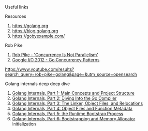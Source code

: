 
Useful links

Resources 

1. https://golang.org
2. https://blog.golang.org
3. https://gobyexample.com/

Rob Pike 

1. [Rob Pike - 'Concurrency Is Not Parallelism'](https://www.youtube.com/watch?v=cN_DpYBzKso)
2. [Google I/O 2012 - Go Concurrency Patterns](https://www.youtube.com/watch?v=f6kdp27TYZs)

https://www.youtube.com/results?search_query=rob+pike+golang&page=&utm_source=opensearch

Golang internals deep deep dive 

1. [Golang Internals, Part 1: Main Concepts and Project Structure](https://blog.altoros.com/golang-part-1-main-concepts-and-project-structure.html)
2. [Golang Internals, Part 2: Diving Into the Go Compiler](https://blog.altoros.com/golang-internals-part-2-diving-into-the-go-compiler.html)
3. [Golang Internals, Part 3: The Linker, Object Files, and Relocations
](https://blog.altoros.com/golang-internals-part-3-the-linker-and-object-files.html)
4. [Golang Internals, Part 4: Object Files and Function Metadata](https://blog.altoros.com/golang-part-4-object-files-and-function-metadata.html)
5. [Golang Internals, Part 5: the Runtime Bootstrap Process](https://blog.altoros.com/golang-internals-part-5-runtime-bootstrap-process.html)
6. [Golang Internals, Part 6: Bootstrapping and Memory Allocator Initialization](https://blog.altoros.com/golang-internals-part-6-bootstrapping-and-memory-allocator-initialization.html)

